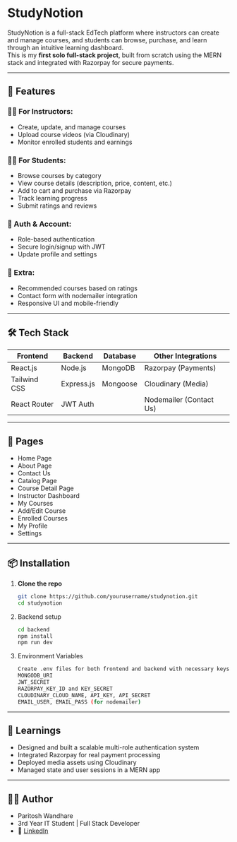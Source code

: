 # **StudyNotion**

StudyNotion is a full-stack EdTech platform where instructors can create and manage courses, and students can browse, purchase, and learn through an intuitive learning dashboard.  
This is my **first solo full-stack project**, built from scratch using the MERN stack and integrated with Razorpay for secure payments.

---

## 🚀 Features

### 👨‍🏫 For Instructors:
- Create, update, and manage courses
- Upload course videos (via Cloudinary)
- Monitor enrolled students and earnings

### 👨‍🎓 For Students:
- Browse courses by category
- View course details (description, price, content, etc.)
- Add to cart and purchase via Razorpay
- Track learning progress
- Submit ratings and reviews

### 🔐 Auth & Account:
- Role-based authentication
- Secure login/signup with JWT
- Update profile and settings

### 🌟 Extra:
- Recommended courses based on ratings
- Contact form with nodemailer integration
- Responsive UI and mobile-friendly

---

## 🛠️ Tech Stack

| Frontend      | Backend       | Database | Other Integrations     |
|---------------|---------------|----------|-------------------------|
| React.js      | Node.js       | MongoDB  | Razorpay (Payments)     |
| Tailwind CSS  | Express.js    | Mongoose | Cloudinary (Media)      |
| React Router  | JWT Auth      |          | Nodemailer (Contact Us) |

---

## 📂 Pages

- Home Page
- About Page
- Contact Us
- Catalog Page
- Course Detail Page
- Instructor Dashboard
- My Courses
- Add/Edit Course
- Enrolled Courses
- My Profile
- Settings


---

## 📦 Installation

1. **Clone the repo**
   ```bash
   git clone https://github.com/yourusername/studynotion.git
   cd studynotion

2. Backend setup
   ```bash
   cd backend
   npm install
   npm run dev
   
3. Environment Variables

   ```bash
   Create .env files for both frontend and backend with necessary keys like:
   MONGODB_URI
   JWT_SECRET
   RAZORPAY_KEY_ID and KEY_SECRET
   CLOUDINARY_CLOUD_NAME, API_KEY, API_SECRET
   EMAIL_USER, EMAIL_PASS (for nodemailer)

---

## 🧠 Learnings
- Designed and built a scalable multi-role authentication system
- Integrated Razorpay for real payment processing
- Deployed media assets using Cloudinary
- Managed state and user sessions in a MERN app

---

## 🙋‍♂️ Author
- Paritosh Wandhare
- 3rd Year IT Student | Full Stack Developer
- 🔗 [LinkedIn](www.linkedin.com/in/paritosh-wandhare-959615290)

